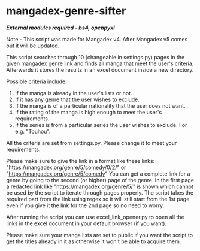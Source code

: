 # mangadex-genre-sifter

***External modules required - bs4, openpyxl***

Note - This script was made for Mangadex v4. After Mangadex v5 comes out it will be updated.

This script searches through 10 (changeable in settings.py) pages in the given mangadex genre link and finds all manga that meet the user's criteria. Afterwards 
it stores the results in an excel document inside a new directory. 

Possible criteria include:
1. If the manga is already in the user's lists or not.
2. If it has any genre that the user wishes to exclude.
3. If the manga is of a particular nationality that the user does not want.
4. If the rating of the manga is high enough to meet the user's requirements.
5. If the series is from a particular series the user wishes to exclude. For e.g. "Touhou".

All the criteria are set from settings.py. Please change it to meet your requirements.

Please make sure to give the link in a format like these links: "https://mangadex.org/genre/5/comedy/0/2/" or "https://mangadex.org/genre/5/comedy"
You can get a complete link for a genre by going to the second (or higher) page of the genre. In the first page a redacted link like "https://mangadex.org/genre/5/"
is shown which cannot be used by the script to iterate through pages properly. The script takes the required part from the link using regex so
it will still start from the 1st page even if you give it the link for the 2nd page so no need to worry.

After running the script you can use excel_link_opener.py to open all the links in the excel document in your default browser (if you want).

Please make sure your manga lists are set to public if you want the script to get the titles already in it as otherwise it won't be able
to acquire them.

